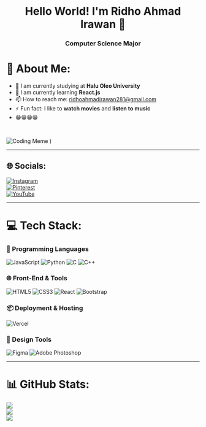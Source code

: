 <h1 align="center">Hello World! I'm Ridho Ahmad Irawan 👋</h1>
<h3 align="center">Computer Science Major</h3>

# 💫 About Me:

- 🔭 I am currently studying at <strong>Halu Oleo University</strong>
- 🌱 I am currently learning <strong>React.js</strong>
- 📫 How to reach me: ridhoahmadirawan281@gmail.com
- ⚡ Fun fact: I like to <strong>watch movies</strong> and <strong>listen to music</strong>
- 😁😁😁😁

<br/>

![Coding Meme](https://media.giphy.com/media/USV0ym3bVWQJJmNu3N/giphy.gif)
)

---

## 🌐 Socials:

[![Instagram](https://img.shields.io/badge/Instagram-%23E4405F.svg?logo=Instagram&logoColor=white)](https://instagram.com/ridhocrnv)  
[![Pinterest](https://img.shields.io/badge/Pinterest-%23E60023.svg?logo=Pinterest&logoColor=white)](https://pinterest.com/ridhocreative_)  
[![YouTube](https://img.shields.io/badge/YouTube-%23FF0000.svg?logo=YouTube&logoColor=white)](https://youtube.com/@UCyqKCrRIiQ17Y_HQkk0Q2TQ)

---

# 💻 Tech Stack:

### 🧠 Programming Languages

![JavaScript](https://img.shields.io/badge/javascript-%23323330.svg?style=for-the-badge&logo=javascript&logoColor=%23F7DF1E) ![Python](https://img.shields.io/badge/python-3670A0?style=for-the-badge&logo=python&logoColor=ffdd54) ![C](https://img.shields.io/badge/c-%2300599C.svg?style=for-the-badge&logo=c&logoColor=white) ![C++](https://img.shields.io/badge/c++-%2300599C.svg?style=for-the-badge&logo=c%2B%2B&logoColor=white)

### 🌐 Front-End & Tools

![HTML5](https://img.shields.io/badge/html5-%23E34F26.svg?style=for-the-badge&logo=html5&logoColor=white) ![CSS3](https://img.shields.io/badge/css3-%231572B6.svg?style=for-the-badge&logo=css3&logoColor=white) ![React](https://img.shields.io/badge/react-%2320232a.svg?style=for-the-badge&logo=react&logoColor=%2361DAFB) ![Bootstrap](https://img.shields.io/badge/bootstrap-%238511FA.svg?style=for-the-badge&logo=bootstrap&logoColor=white)

### 📦 Deployment & Hosting

![Vercel](https://img.shields.io/badge/vercel-%23000000.svg?style=for-the-badge&logo=vercel&logoColor=white)

### 🎨 Design Tools

![Figma](https://img.shields.io/badge/figma-%23F24E1E.svg?style=for-the-badge&logo=figma&logoColor=white) ![Adobe Photoshop](https://img.shields.io/badge/adobe%20photoshop-%2331A8FF.svg?style=for-the-badge&logo=adobe%20photoshop&logoColor=white)

---

# 📊 GitHub Stats:

![](https://github-readme-stats.vercel.app/api?username=ridhocrnv&theme=dark&hide_border=false&include_all_commits=true&count_private=true)<br/>
![](https://nirzak-streak-stats.vercel.app/?user=ridhocrnv&theme=dark&hide_border=false)<br/>
![](https://github-readme-stats.vercel.app/api/top-langs/?username=ridhocrnv&theme=dark&hide_border=false&include_all_commits=true&count_private=true&layout=compact)
